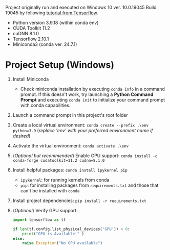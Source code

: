 Project originally run and executed on Windows 10 ver. 10.0.19045 Build 19045 by following [tutorial from Tensorflow](https://www.tensorflow.org/install/pip).

- Python version 3.9.18 (within conda env)
- CUDA Toolkit 11.2
- cuDNN 8.1.0
- Tensorflow 2.10.1
- Miniconda3 (conda ver. 24.7.1)

# Project Setup (Windows)

1. Install Miniconda
   - Check miniconda installation by executing `conda info` in a command prompt. If this doesn't work, try launching a **Python Command Prompt** and executing `conda init` to initialize your command prompt with conda capabilities.
2. Launch a command prompt in this project's root folder
3. Create a local virtual environment: `conda create --prefix .\env python=3.9` (_replace 'env' with your preferred environment name if desired_)
4. Activate the virtual environment: `conda activate .\env`
5. (_Optional but recommended_) Enable GPU support: `conda install -c conda-forge cudatoolkit=11.2 cudnn=8.1.0`
6. Install helpful packages: `conda install ipykernel pip`
   - `ipykernel`: for running kernels from conda
   - `pip`: for installing packages from `requirements.txt` and those that can't be installed with `conda`
7. Install project dependencies: `pip install -r requirements.txt`
8. (_Optional_) Verify GPU support:

   ```python
   import tensorflow as tf

   if len(tf.config.list_physical_devices('GPU')) > 0:
       print("GPU is Available!" )
   else:
       raise Exception("No GPU available")
   ```
